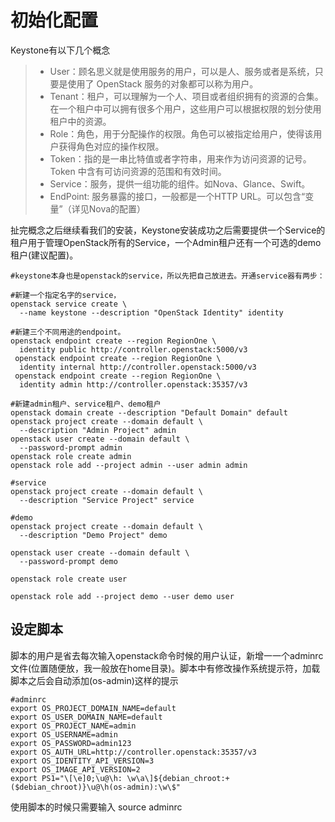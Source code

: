 # 初始化配置
Keystone有以下几个概念

>- User：顾名思义就是使用服务的用户，可以是人、服务或者是系统，只要是使用了 OpenStack 服务的对象都可以称为用户。
>- Tenant：租户，可以理解为一个人、项目或者组织拥有的资源的合集。在一个租户中可以拥有很多个用户，这些用户可以根据权限的划分使用租户中的资源。
>- Role：角色，用于分配操作的权限。角色可以被指定给用户，使得该用户获得角色对应的操作权限。
>- Token：指的是一串比特值或者字符串，用来作为访问资源的记号。Token 中含有可访问资源的范围和有效时间。
>- Service：服务，提供一组功能的组件。如Nova、Glance、Swift。
>- EndPoint: 服务暴露的接口，一般都是一个HTTP URL。可以包含“变量”（详见Nova的配置）

扯完概念之后继续看我们的安装，Keystone安装成功之后需要提供一个Service的租户用于管理OpenStack所有的Service，一个Admin租户还有一个可选的demo租户(建议配置)。

```
#keystone本身也是openstack的service，所以先把自己放进去。开通service器有两步：

#新建一个指定名字的service，
openstack service create \
  --name keystone --description "OpenStack Identity" identity
  
#新建三个不同用途的endpoint。
openstack endpoint create --region RegionOne \
  identity public http://controller.openstack:5000/v3
 openstack endpoint create --region RegionOne \
  identity internal http://controller.openstack:5000/v3
 openstack endpoint create --region RegionOne \
  identity admin http://controller.openstack:35357/v3

#新建admin租户、service租户、demo租户
openstack domain create --description "Default Domain" default
openstack project create --domain default \
  --description "Admin Project" admin
openstack user create --domain default \
  --password-prompt admin
openstack role create admin
openstack role add --project admin --user admin admin

#service
openstack project create --domain default \
  --description "Service Project" service

#demo
openstack project create --domain default \
  --description "Demo Project" demo
  
openstack user create --domain default \
  --password-prompt demo
  
openstack role create user

openstack role add --project demo --user demo user
```

## 设定脚本
脚本的用户是省去每次输入openstack命令时候的用户认证，新增一一个adminrc文件(位置随便放，我一般放在home目录)。脚本中有修改操作系统提示符，加载脚本之后会自动添加(os-admin)这样的提示
```
#adminrc
export OS_PROJECT_DOMAIN_NAME=default
export OS_USER_DOMAIN_NAME=default
export OS_PROJECT_NAME=admin
export OS_USERNAME=admin
export OS_PASSWORD=admin123
export OS_AUTH_URL=http://controller.openstack:35357/v3
export OS_IDENTITY_API_VERSION=3
export OS_IMAGE_API_VERSION=2
export PS1="\[\e]0;\u@\h: \w\a\]${debian_chroot:+($debian_chroot)}\u@\h(os-admin):\w\$"
```
使用脚本的时候只需要输入 source adminrc

